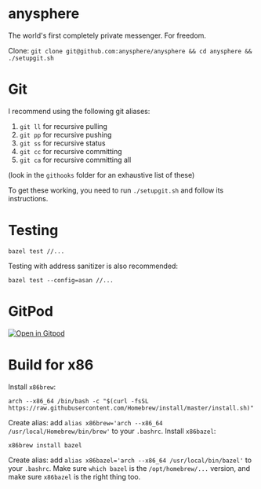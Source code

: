# anysphere

The world's first completely private messenger. For freedom.

Clone: `git clone git@github.com:anysphere/anysphere && cd anysphere && ./setupgit.sh`

# Git

I recommend using the following git aliases:
1. `git ll` for recursive pulling
2. `git pp` for recursive pushing
3. `git ss` for recursive status
4. `git cc` for recursive committing
5. `git ca` for recursive committing all

(look in the `githooks` folder for an exhaustive list of these)

To get these working, you need to run `./setupgit.sh` and follow its instructions.

# Testing

```
bazel test //...
```

Testing with address sanitizer is also recommended:

```
bazel test --config=asan //...
```

# GitPod

[![Open in Gitpod](https://gitpod.io/button/open-in-gitpod.svg)](https://gitpod.io/#https://github.com/anysphere/anysphere)

# Build for x86

Install `x86brew`:

```
arch --x86_64 /bin/bash -c "$(curl -fsSL https://raw.githubusercontent.com/Homebrew/install/master/install.sh)"
```

Create alias: add `alias x86brew='arch --x86_64 /usr/local/Homebrew/bin/brew'` to your `.bashrc`.
Install `x86bazel`:

```
x86brew install bazel
```

Create alias: add `alias x86bazel='arch --x86_64 /usr/local/bin/bazel'` to your `.bashrc`.
Make sure `which bazel` is the `/opt/homebrew/...` version, and make sure `x86bazel` is the right thing too.
